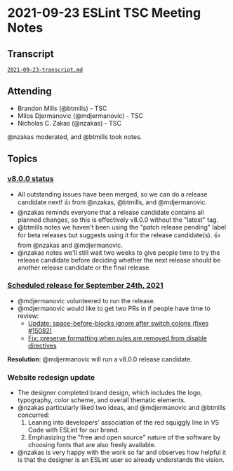 # 2021-09-23 ESLint TSC Meeting Notes

## Transcript

[`2021-09-23-transcript.md`](2021-09-23-transcript.md)

## Attending

* Brandon Mills (@btmills) - TSC
* Milos Djermanovic (@mdjermanovic) - TSC
* Nicholas C. Zakas (@nzakas) - TSC

@nzakas moderated, and @btmills took notes.

## Topics

### [v8.0.0 status](https://github.com/eslint/eslint/projects/8)

* All outstanding issues have been merged, so we can do a release candidate next! :+1: from @nzakas, @btmills, and @mdjermanovic.
* @nzakas reminds everyone that a release candidate contains all planned changes, so this is effectively v8.0.0 without the "latest" tag.
* @btmills notes we haven't been using the "patch release pending" label for beta releases but suggests using it for the release candidate(s). :+1: from @nzakas and @mdjermanovic.
* @nzakas notes we'll still wait two weeks to give people time to try the release candidate before deciding whether the next release should be another release candidate or the final release.

### [Scheduled release for September 24th, 2021](https://github.com/eslint/eslint/issues/15059)

* @mdjermanovic volunteered to run the release.
* @mdjermanovic would like to get two PRs in if people have time to review:
	* [Update: space-before-blocks ignore after switch colons (fixes #15082)](https://github.com/eslint/eslint/pull/15093)
	* [Fix: preserve formatting when rules are removed from disable directives](https://github.com/eslint/eslint/pull/15081)

**Resolution**: @mdjermanovic will run a v8.0.0 release candidate.

### Website redesign update

* The designer completed brand design, which includes the logo, typography, color scheme, and overall thematic elements.
* @nzakas particularly liked two ideas, and @mdjermanovic and @btmills concurred:
	1. Leaning into developers' association of the red squiggly line in VS Code with ESLint for our brand.
	1. Emphasizing the "free and open source" nature of the software by choosing fonts that are also freely available.
* @nzakas is very happy with the work so far and observes how helpful it is that the designer is an ESLint user so already understands the vision.
